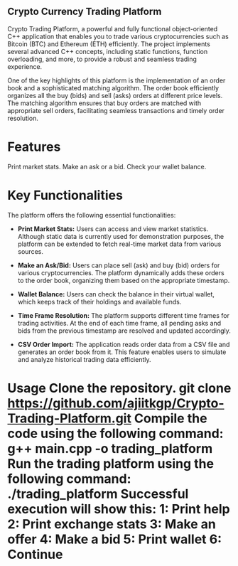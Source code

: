 ## Crypto Currency Trading Platform
Crypto Trading Platform, a powerful and fully functional object-oriented C++ application that enables you to trade various cryptocurrencies such as Bitcoin (BTC) and Ethereum (ETH) efficiently. The project implements several advanced C++ concepts, including static functions, function overloading, and more, to provide a robust and seamless trading experience.

One of the key highlights of this platform is the implementation of an order book and a sophisticated matching algorithm. The order book efficiently organizes all the buy (bids) and sell (asks) orders at different price levels. The matching algorithm ensures that buy orders are matched with appropriate sell orders, facilitating seamless transactions and timely order resolution.

# Features
Print market stats.
Make an ask or a bid.
Check your wallet balance.

# Key Functionalities
The platform offers the following essential functionalities:

* **Print Market Stats:** Users can access and view market statistics. Although static data is currently used for demonstration purposes, the platform can be extended to fetch real-time market data from various sources.

* **Make an Ask/Bid:** Users can place sell (ask) and buy (bid) orders for various cryptocurrencies. The platform dynamically adds these orders to the order book, organizing them based on the appropriate timestamp.

* **Wallet Balance:** Users can check the balance in their virtual wallet, which keeps track of their holdings and available funds.

* **Time Frame Resolution:** The platform supports different time frames for trading activities. At the end of each time frame, all pending asks and bids from the previous timestamp are resolved and updated accordingly.

* **CSV Order Import:** The application reads order data from a CSV file and generates an order book from it. This feature enables users to simulate and analyze historical trading data efficiently.

Usage
Clone the repository.
git clone https://github.com/ajiitkgp/Crypto-Trading-Platform.git
Compile the code using the following command:
g++ main.cpp -o trading_platform
Run the trading platform using the following command:
./trading_platform
Successful execution will show this:
1: Print help
2: Print exchange stats
3: Make an offer
4: Make a bid
5: Print wallet
6: Continue
===========
